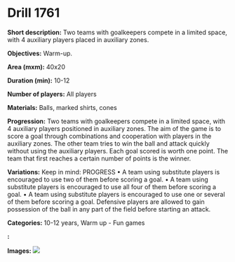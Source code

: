# Drill 1761

**Short description:**
Two teams with goalkeepers compete in a limited space, with 4 auxiliary players placed in auxiliary zones.

**Objectives:**
Warm-up.

**Area (mxm):**
40x20

**Duration (min):**
10-12

**Number of players:**
All players

**Materials:**
Balls, marked shirts, cones

**Progression:**
Two teams with goalkeepers compete in a limited space, with 4 auxiliary players positioned in auxiliary zones. The aim of the game is to score a goal through combinations and cooperation with players in the auxiliary zones. The other team tries to win the ball and attack quickly without using the auxiliary players. Each goal scored is worth one point. The team that first reaches a certain number of points is the winner.

**Variations:**
Keep in mind: PROGRESS • A team using substitute players is encouraged to use two of them before scoring a goal. • A team using substitute players is encouraged to use all four of them before scoring a goal. • A team using substitute players is encouraged to use one or several of them before scoring a goal. Defensive players are allowed to gain possession of the ball in any part of the field before starting an attack.

**Categories:**
10-12 years, Warm up - Fun games

**:**


**Images:**
![](https://www.coachingfutsal.com/\images\63dacbc8-8daf-4dd5-8313-fb1ada5c885d_342.png)

